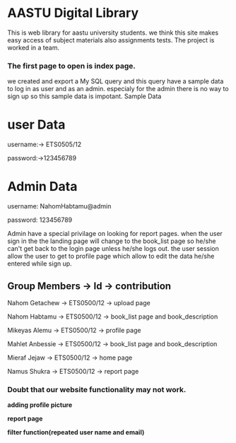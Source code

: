 # **AASTU Digital Library**

This is web library for aastu university students.
we think this site makes easy access of subject materials also assignments tests.
The project is worked in a team.
### The first page to open is index page.

we created and export a My SQL query and this query have a sample data to log in as user and as an admin. especialy for the admin there is no way to sign up so this sample data is impotant.
Sample Data

# user Data               

username:-> ETS0505/12         

password:->123456789          
#  Admin Data
username: NahomHabtamu@admin

password: 123456789


Admin have a special privilage on looking for report pages.
when the user sign in the the landing page will change to the book_list page so he/she can't get back to the login page unless he/she logs out.
the user session allow the user to get to profile page which allow to edit the data he/she entered while sign up.

## Group Members  ->   Id    ->        contribution
Nahom Getachew  ->  ETS0500/12   -> upload page 

Nahom Habtamu  ->   ETS0500/12  ->  book_list page and book_description

Mikeyas Alemu   ->  ETS0500/12  ->  profile page

Mahlet Anbessie  -> ETS0500/12  ->  book_list page and book_description 

Mieraf Jejaw    ->  ETS0500/12  ->  home page 

Namus Shukra    ->  ETS0500/12  ->  report page

### Doubt that our website functionality may not work.

**adding profile picture**

**report page**

**filter function(repeated user name and email)**


